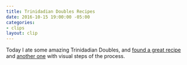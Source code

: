 ```yaml
---
title: Trinidadian Doubles Recipes
date: 2016-10-15 19:00:00 -05:00
categories:
- clips
layout: clip
---
```


Today I ate some amazing Trinidadian Doubles, and [found a great recipe](http://www.simplytrinicooking.com/doubles/) and [another one](https://spoonuniversity.com/recipe/trinidadian-doubles-recipe-beats-american-street-food-any-day) with visual steps of the process.